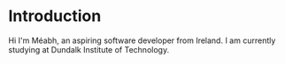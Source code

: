 # Introduction
Hi I'm Méabh, an aspiring software developer from Ireland. I am currently studying at Dundalk Institute of Technology.




